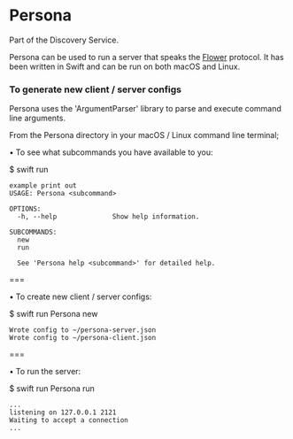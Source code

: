# Persona

Part of the Discovery Service.

Persona can be used to run a server that speaks the [Flower](https://github.com/OperatorFoundation/Flower.git) protocol. It has been written in Swift and can be run on both macOS and Linux.

### To generate new client / server configs ###

Persona uses the 'ArgumentParser' library to parse and execute command line arguments.

From the Persona directory in your macOS / Linux command line terminal;

• To see what subcommands you have available to you:

$ swift run

```
example print out
USAGE: Persona <subcommand>

OPTIONS:
  -h, --help              Show help information.

SUBCOMMANDS:
  new
  run

  See 'Persona help <subcommand>' for detailed help.
```
===

• To create new client / server configs:

$ swift run Persona new <exampleConfigName> <port> <ip>

```
Wrote config to ~/persona-server.json
Wrote config to ~/persona-client.json
```
===

• To run the server:

$ swift run Persona run

```
...
listening on 127.0.0.1 2121
Waiting to accept a connection
...
```
